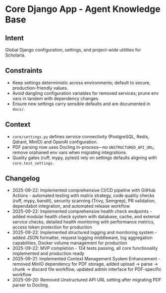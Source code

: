 # Core Django App - Agent Knowledge Base

## Intent

Global Django configuration, settings, and project-wide utilities for Scholaria.

## Constraints

- Keep settings deterministic across environments; default to secure, production-friendly values.
- Avoid dangling configuration variables for removed services; prune env vars in tandem with dependency changes.
- Ensure new settings carry sensible defaults and are documented in `docs/`.

## Context

- `core/settings.py` defines service connectivity (PostgreSQL, Redis, Qdrant, MinIO) and OpenAI configuration.
- PDF parsing now uses Docling in-process—no `UNSTRUCTURED_API_URL`; remove orphaned env vars when migrating integrations.
- Quality gates (ruff, mypy, pytest) rely on settings defaults aligning with `core.test_settings`.

## Changelog

- 2025-09-22: Implemented comprehensive CI/CD pipeline with GitHub Actions - automated testing with matrix strategy, code quality checks (ruff, mypy, bandit), security scanning (Trivy, Semgrep), PR validation, dependabot integration, and automated release workflow
- 2025-09-22: Implemented comprehensive health check endpoints - added modular health check system with database, cache, and external service checks, detailed health monitoring with performance metrics, access token protection for production
- 2025-09-22: Implemented structured logging and monitoring system - added JSON formatter, request logging middleware, log aggregation capabilities, Docker volume management for production
- 2025-09-22: MVP completion - 134 tests passing, all core functionality implemented and production ready
- 2025-09-21: Implemented Context Management System Enhancement - removed MinIO dependency for PDF storage, added upload → parse → chunk → discard file workflow, updated admin interface for PDF-specific workflow
- 2025-09-20: Removed Unstructured API URL setting after migrating PDF parser to Docling.
